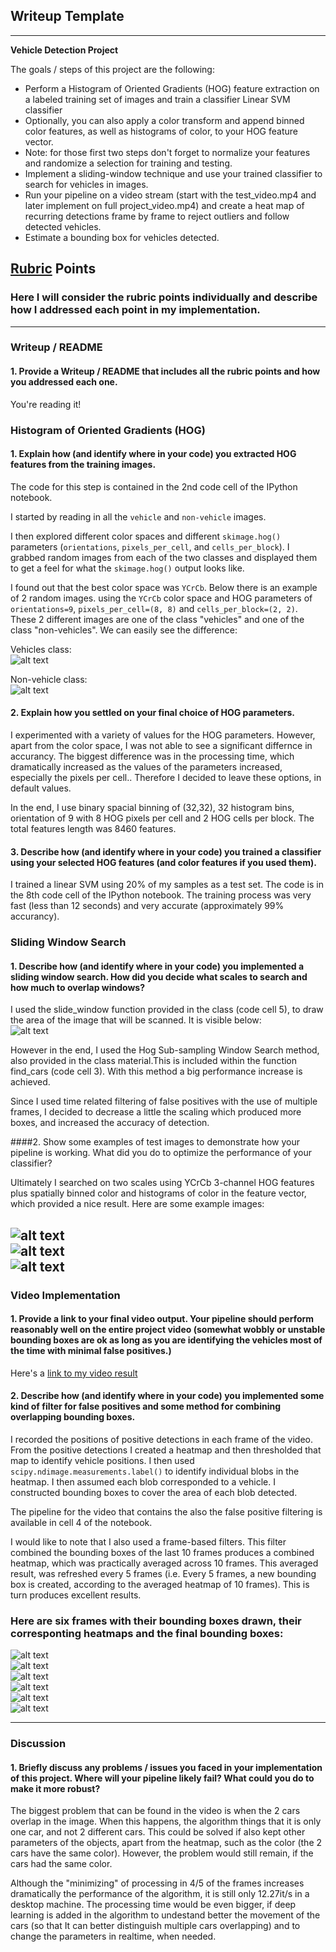 ## Writeup Template

---

**Vehicle Detection Project**

The goals / steps of this project are the following:

* Perform a Histogram of Oriented Gradients (HOG) feature extraction on a labeled training set of images and train a classifier Linear SVM classifier
* Optionally, you can also apply a color transform and append binned color features, as well as histograms of color, to your HOG feature vector. 
* Note: for those first two steps don't forget to normalize your features and randomize a selection for training and testing.
* Implement a sliding-window technique and use your trained classifier to search for vehicles in images.
* Run your pipeline on a video stream (start with the test_video.mp4 and later implement on full project_video.mp4) and create a heat map of recurring detections frame by frame to reject outliers and follow detected vehicles.
* Estimate a bounding box for vehicles detected.

[//]: # (Image References)
[image1]: ./output_images/car_hog.png
[image2]: ./output_images/not_car_hog.png
[image3]: ./output_images/sliding_windows.png
[image4]: ./output_images/bboxes_heat1.png
[image5]: ./output_images/bboxes_heat2.png
[image6]: ./output_images/bboxes_heat3.png
[image7]: ./output_images/example1.png
[image8]: ./output_images/example2.png
[image9]: ./output_images/example3.png
[image10]: ./output_images/example4.png
[image11]: ./output_images/example5.png
[image12]: ./output_images/example6.png

[video1]: ./project_output5.mp4

## [Rubric](https://review.udacity.com/#!/rubrics/513/view) Points
### Here I will consider the rubric points individually and describe how I addressed each point in my implementation.  

---
### Writeup / README

#### 1. Provide a Writeup / README that includes all the rubric points and how you addressed each one. 
You're reading it!

### Histogram of Oriented Gradients (HOG)

#### 1. Explain how (and identify where in your code) you extracted HOG features from the training images.

The code for this step is contained in the 2nd code cell of the IPython notebook.

I started by reading in all the `vehicle` and `non-vehicle` images.   

I then explored different color spaces and different `skimage.hog()` parameters (`orientations`, `pixels_per_cell`, and `cells_per_block`).  I grabbed random images from each of the two classes and displayed them to get a feel for what the `skimage.hog()` output looks like.

I found out that the best color space was `YCrCb`.
Below there is an example of 2 random images. using the `YCrCb` color space and HOG parameters of `orientations=9`, `pixels_per_cell=(8, 8)` and `cells_per_block=(2, 2)`. These 2 different images are one of the class "vehicles" and one of the class "non-vehicles". We can easily see the difference:

Vehicles class:   
![alt text][image1]

Non-vehicle class:   
![alt text][image2]

#### 2. Explain how you settled on your final choice of HOG parameters.
 I experimented with a variety of values for the HOG parameters. However, apart from the color space, I was not able to see a significant differnce in accurancy. The biggest difference was in the processing time, which dramatically increased as the values of the parameters increased, especially the pixels per cell.. Therefore I decided to leave these options, in default values.

In the end, I use binary spacial binning of (32,32), 32 histogram bins, orientation of 9 with 8 HOG pixels per cell and 2 HOG cells per block. The total features length was 8460 features.
 
#### 3. Describe how (and identify where in your code) you trained a classifier using your selected HOG features (and color features if you used them).

I trained a linear SVM using 20% of my samples as a test set. The code is in the 8th code cell of the IPython notebook. The training process was very fast (less than 12 seconds) and very accurate (approximately 99% accurancy).

### Sliding Window Search

#### 1. Describe how (and identify where in your code) you implemented a sliding window search.  How did you decide what scales to search and how much to overlap windows?

I used the slide_window function provided in the class (code cell 5),  to draw the area of the image that will be scanned. It is visible below:   
![alt text][image3]

However in the end, I used the Hog Sub-sampling Window Search method, also provided in the class material.This is included within the function find_cars (code cell 3). With this method a big performance increase is achieved.   

Since I used time related filtering of false positives with the use of multiple frames, I decided to decrease a little the scaling which produced more boxes, and increased the accuracy of detection.


####2. Show some examples of test images to demonstrate how your pipeline is working.  What did you do to optimize the performance of your classifier?

Ultimately I searched on two scales using YCrCb 3-channel HOG features plus spatially binned color and histograms of color in the feature vector, which provided a nice result.  Here are some example images:

![alt text][image4]   
![alt text][image5]    
![alt text][image6]
---

### Video Implementation

#### 1. Provide a link to your final video output.  Your pipeline should perform reasonably well on the entire project video (somewhat wobbly or unstable bounding boxes are ok as long as you are identifying the vehicles most of the time with minimal false positives.)
Here's a [link to my video result](./project_output5.mp4)


#### 2. Describe how (and identify where in your code) you implemented some kind of filter for false positives and some method for combining overlapping bounding boxes.

I recorded the positions of positive detections in each frame of the video.  From the positive detections I created a heatmap and then thresholded that map to identify vehicle positions.  I then used `scipy.ndimage.measurements.label()` to identify individual blobs in the heatmap.  I then assumed each blob corresponded to a vehicle.  I constructed bounding boxes to cover the area of each blob detected.  

The pipeline for the video that contains the also the false positive filtering is available in cell 4 of the notebook.   

I would like to note that I also used a frame-based filters. This filter combined the bounding boxes of the last 10 frames produces a combined heatmap, which was practically averaged across 10 frames. This averaged result, was refreshed every 5 frames (i.e. Every 5 frames, a new bounding box is created, according to the averaged heatmap of 10 frames). This is turn produces excellent results.

### Here are six frames with their bounding boxes drawn, their corresponting heatmaps and the final bounding boxes: 
![alt text][image7]   
![alt text][image8]   
![alt text][image9]   
![alt text][image10]   
![alt text][image11]   
![alt text][image12]   





---

### Discussion

#### 1. Briefly discuss any problems / issues you faced in your implementation of this project.  Where will your pipeline likely fail?  What could you do to make it more robust?

The biggest problem that can be found in the video is when the 2 cars overlap in the image. When this happens, the algorithm things that it is only one car, and not 2 different cars. This could be solved if also kept other parameters of the objects, apart from the heatmap, such as the color (the 2 cars have the same color). However, the problem would still remain, if the cars had the same color.

Although the "minimizing" of processing in 4/5 of the frames increases dramatically the performance of the algorithm, it is still only 12.27it/s in a desktop machine. The processing time would be even bigger, if deep learning is added in the algorithm to undestand better the movement of the cars (so that It can better distinguish multiple cars overlapping) and to change the parameters in realtime, when needed.



